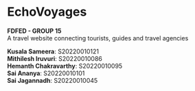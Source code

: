 # EchoVoyages
**FDFED - GROUP 15**  
A travel website connecting tourists, guides and travel agencies

**Kusala Sameera**: S20220010121  
**Mithilesh Iruvuri**: S20220010086  
**Hemanth Chakravarthy**: S20220010095  
**Sai Ananya**: S20220010101  
**Sai Jagannadh**: S20220010045  
